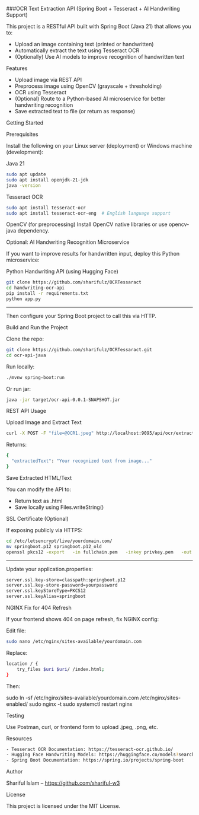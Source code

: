 
###OCR Text Extraction API (Spring Boot + Tesseract + AI Handwriting Support)

This project is a RESTful API built with Spring Boot (Java 21) that allows you to:
- Upload an image containing text (printed or handwritten)
- Automatically extract the text using Tesseract OCR
- (Optionally) Use AI models to improve recognition of handwritten text

Features

- Upload image via REST API
- Preprocess image using OpenCV (grayscale + thresholding)
- OCR using Tesseract
- (Optional) Route to a Python-based AI microservice for better handwriting recognition
- Save extracted text to file (or return as response)

Getting Started

Prerequisites

Install the following on your Linux server (deployment) or Windows machine (development):

Java 21
```bash
sudo apt update
sudo apt install openjdk-21-jdk
java -version
```
Tesseract OCR

```bash
sudo apt install tesseract-ocr
sudo apt install tesseract-ocr-eng  # English language support
```
OpenCV (for preprocessing)
Install OpenCV native libraries or use opencv-java dependency.

Optional: AI Handwriting Recognition Microservice

If you want to improve results for handwritten input, deploy this Python microservice:

Python Handwriting API (using Hugging Face)
```bash
git clone https://github.com/sharifulz/OCRTessaract
cd handwriting-ocr-api
pip install -r requirements.txt
python app.py
```
---
Then configure your Spring Boot project to call this via HTTP.

Build and Run the Project

Clone the repo:
```bash
git clone https://github.com/sharifulz/OCRTessaract.git
cd ocr-api-java
```
Run locally:
```bash
./mvnw spring-boot:run
```
Or run jar:
```bash
java -jar target/ocr-api-0.0.1-SNAPSHOT.jar
```
REST API Usage

Upload Image and Extract Text
```bash
curl -X POST -F "file=@OCR1.jpeg" http://localhost:9095/api/ocr/extract
```
Returns:
```bash
{
  "extractedText": "Your recognized text from image..."
}
```

Save Extracted HTML/Text

You can modify the API to:
- Return text as .html
- Save locally using Files.writeString()

SSL Certificate (Optional)

If exposing publicly via HTTPS:
```bash
cd /etc/letsencrypt/live/yourdomain.com/
mv springboot.p12 springboot.p12_old
openssl pkcs12 -export   -in fullchain.pem   -inkey privkey.pem   -out springboot.p12   -name springboot   -CAfile chain.pem -caname root
```
---
Update your application.properties:
```bash
server.ssl.key-store=classpath:springboot.p12
server.ssl.key-store-password=yourpassword
server.ssl.keyStoreType=PKCS12
server.ssl.keyAlias=springboot
```
NGINX Fix for 404 Refresh

If your frontend shows 404 on page refresh, fix NGINX config:

Edit file:
```bash
sudo nano /etc/nginx/sites-available/yourdomain.com
```
Replace:
```bash
location / {
    try_files $uri $uri/ /index.html;
}
```
Then:

sudo ln -sf /etc/nginx/sites-available/yourdomain.com /etc/nginx/sites-enabled/
sudo nginx -t
sudo systemctl restart nginx

Testing

Use Postman, curl, or frontend form to upload .jpeg, .png, etc.

Resources
```bash
- Tesseract OCR Documentation: https://tesseract-ocr.github.io/
- Hugging Face Handwriting Models: https://huggingface.co/models?search=handwriting
- Spring Boot Documentation: https://spring.io/projects/spring-boot
```
Author

Shariful Islam – https://github.com/shariful-w3

License

This project is licensed under the MIT License.
